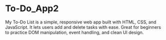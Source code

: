 # To-Do_App2
My To-Do List is a simple, responsive web app built with HTML, CSS, and JavaScript. It lets users add and delete tasks with ease. Great for beginners to practice DOM manipulation, event handling, and clean UI design.
